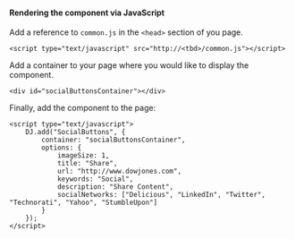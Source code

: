﻿#### Rendering the component via JavaScript

Add a reference to `common.js` in the `<head>` section of you page.

	<script type="text/javascript" src="http://<tbd>/common.js"></script>

Add a container to your page where you would like to display the component.

	<div id="socialButtonsContainer"></div>

Finally, add the component to the page:

	<script type="text/javascript">
        DJ.add("SocialButtons", {
            container: "socialButtonsContainer",
            options: {
                imageSize: 1,
                title: "Share",
                url: "http://www.dowjones.com",
                keywords: "Social",
                description: "Share Content",
                socialNetworks: ["Delicious", "LinkedIn", "Twitter", "Technorati", "Yahoo", "StumbleUpon"]
            }
        });
	</script>	  
